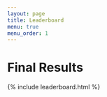 ```yaml
---
layout: page
title: Leaderboard
menu: true
menu_order: 1
---
```


# Final Results

{% include leaderboard.html %}
